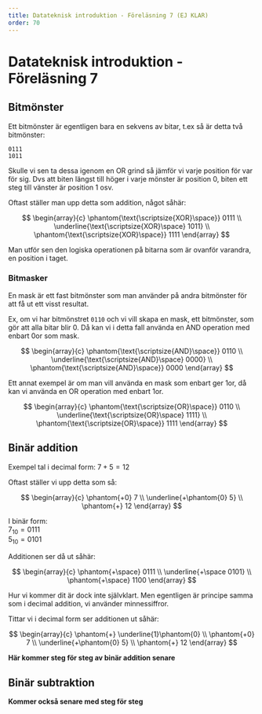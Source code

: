 ```yaml
---
title: Datateknisk introduktion - Föreläsning 7 (EJ KLAR)
order: 70
---
```


# Datateknisk introduktion - Föreläsning 7

## Bitmönster

Ett bitmönster är egentligen bara en sekvens av bitar, t.ex så är detta två bitmönster:

```
0111
1011
```

Skulle vi sen ta dessa igenom en OR grind så jämför vi varje position för var för sig. Dvs att biten längst till höger i varje mönster är position 0, biten ett steg till vänster är position 1 osv.

Oftast ställer man upp detta som addition, något såhär:

$$
\begin{array}{c}
\phantom{\text{\scriptsize{XOR}\space}} 0111 \\
\underline{\text{\scriptsize{XOR}\space} 1011} \\
\phantom{\text{\scriptsize{XOR}\space}} 1111
\end{array}
$$

Man utför sen den logiska operationen på bitarna som är ovanför varandra, en position i taget.

### Bitmasker

En mask är ett fast bitmönster som man använder på andra bitmönster för att få ut ett visst resultat.

Ex, om vi har bitmönstret `0110` och vi vill skapa en mask, ett bitmönster, som gör att alla bitar blir 0. Då kan vi i detta fall använda en AND operation med enbart 0or som mask.

$$
\begin{array}{c}
\phantom{\text{\scriptsize{AND}\space}} 0110 \\
\underline{\text{\scriptsize{AND}\space} 0000} \\
\phantom{\text{\scriptsize{AND}\space}} 0000
\end{array}
$$

Ett annat exempel är om man vill använda en mask som enbart ger 1or, då kan vi använda en OR operation med enbart 1or.

$$
\begin{array}{c}
\phantom{\text{\scriptsize{OR}\space}} 0110 \\
\underline{\text{\scriptsize{OR}\space} 1111} \\
\phantom{\text{\scriptsize{OR}\space}} 1111
\end{array}
$$

## Binär addition

Exempel tal i decimal form: $7 + 5 = 12$

Oftast ställer vi upp detta som så:

$$
\begin{array}{c}
\phantom{+0} 7 \\
\underline{+\phantom{0} 5} \\
\phantom{+} 12
\end{array}
$$

I binär form:  
$7_{10} = 0111$  
$5_{10} = 0101$

Additionen ser då ut såhär:

$$
\begin{array}{c}
\phantom{+\space} 0111 \\
\underline{+\space 0101} \\
\phantom{+\space} 1100
\end{array}
$$

Hur vi kommer dit är dock inte självklart. Men egentligen är principe samma som i decimal addition, vi använder minnessiffror.

Tittar vi i decimal form ser additionen ut såhär:

$$
\begin{array}{c}
\phantom{+} \underline{1}\phantom{0} \\
\phantom{+0} 7 \\
\underline{+\phantom{0} 5} \\
\phantom{+} 12
\end{array}
$$

**Här kommer steg för steg av binär addition senare**

## Binär subtraktion

**Kommer också senare med steg för steg**
